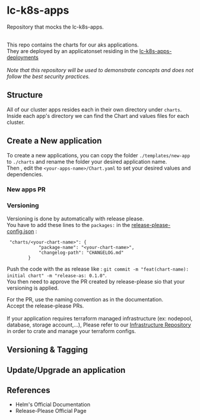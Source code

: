 # lc-k8s-apps


Repository that mocks the lc-k8s-apps.</br></br>

This repo contains the charts for our aks applications.</br>
They are deployed by an applicatonset residing in the [lc-k8s-apps-deployments](https://github.com/dom-lc/k8s-apps-deployments.git) </br></br>
*Note that this repository will be used to demonstrate concepts and does not follow the best security practices.*

## Structure

All of our cluster apps resides each in their own directory under ```charts```. Inside each app's directory we can find the Chart and values files for each cluster.</br>

## Create a New application

To create a new applications, you can copy the folder ```./templates/new-app``` to ```./charts``` and rename the folder your desired application name.</br>
Then , edit the ```<your-apps-name>/Chart.yaml``` to set your desired values and dependencies.

### New apps PR
### Versioning
Versioning is done by automatically with release please.</br>
You have to add these lines to the ```packages:``` in the [release-please-config.json](./release-please-config.json) :

```
 "charts/<your-chart-name>": {
            "package-name": "<your-chart-name>",
            "changelog-path": "CHANGELOG.md"
        }
```

Push the code with the as release like : ```git commit -m "feat(chart-name): initial chart" -m "release-as: 0.1.0"```. </br>
You then need to approve the PR created by release-please sio that your versioning is applied.

For the PR, use the naming convention as in the documentation.</br>
Accept the release-please PRs.
</br></br>
If your application requires terraform managed infrastructure (ex: nodepool, database, storage account,...), Please refer to our [Infrastructure Repository](https://github.com/dom-lc/lc-k8s-infra) in order to crate and manage your terraform configs.

## Versioning & Tagging

## Update/Upgrade an application

## References

* Helm's Official Documentation
* Release-Please Official Page